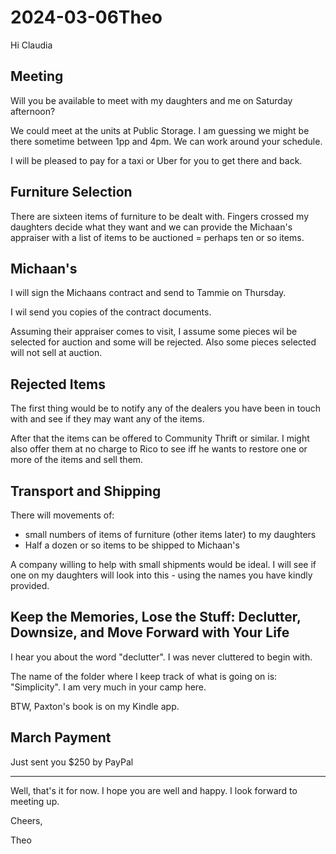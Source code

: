 # 2024-03-06Theo


Hi Claudia


## Meeting

Will you be available to meet with my daughters and me on Saturday afternoon?

We could meet at the units at Public Storage. I am guessing we might be there sometime between 1pp and 4pm. We can work around your schedule.

I will be pleased to pay for a taxi or Uber for you to get there and back.


## Furniture Selection

There are sixteen items of furniture to be dealt with. Fingers crossed my daughters decide what they want and we can provide the Michaan's appraiser with a list of items to be auctioned = perhaps ten or so items.


## Michaan's

I will sign the Michaans contract and send to Tammie on Thursday.

I wil send you copies of the contract documents.

Assuming their appraiser comes to visit, I assume some pieces wil be selected for auction and some will be rejected. Also some pieces selected will not sell at auction.

## Rejected Items

The first thing would be to notify any of the dealers you have been in touch with and see if they may want any of the items.

After that the items can be offered to Community Thrift or similar. I might also offer them at no charge to Rico to see iff he wants to restore one or more of the items and sell them.


## Transport and Shipping

There will movements of:

* small numbers of items of furniture (other items later) to my daughters
* Half a dozen or so items to be shipped to Michaan's

A company willing to help with small shipments would be ideal. I will see if one on my daughters will look into this - using the names you have kindly provided.


## Keep the Memories, Lose the Stuff: Declutter, Downsize, and Move Forward with Your Life

I hear you about the word "declutter". I was never cluttered to begin with.

The name of the folder where I keep track of what is going on is: "Simplicity". I am very much in your camp here.

BTW, Paxton's book is on my Kindle app.


## March Payment

Just sent you $250 by PayPal


***

Well, that's it for now. I hope you are well and happy. I look forward to meeting up.

Cheers,

Theo



